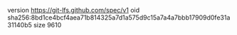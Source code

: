 version https://git-lfs.github.com/spec/v1
oid sha256:8bd1ce4bcf4aea71b814325a7d1a575d9c15a7a4a7bbb17909d0fe31a31140b5
size 9610
